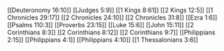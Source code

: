 [[Deuteronomy 16:10]]
[[Judges 5:9]]
[[1 Kings 8:61]]
[[2 Kings 12:5]]
[[1 Chronicles 29:17]]
[[2 Chronicles 24:10]]
[[2 Chronicles 31:8]]
[[Ezra 1:6]]
[[Psalms 110:3]]
[[Proverbs 23:15]]
[[Luke 15:6]]
[[John 15:11]]
[[2 Corinthians 8:3]]
[[2 Corinthians 8:12]]
[[2 Corinthians 9:7]]
[[Philippians 2:15]]
[[Philippians 4:1]]
[[Philippians 4:10]]
[[1 Thessalonians 3:6]]
